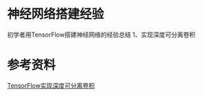 # 神经网络搭建经验
初学者用TensorFlow搭建神经网络的经验总结
1、实现深度可分离卷积


# 参考资料
[TensorFlow实现深度可分离卷积](https://blog.csdn.net/MOU_IT/article/details/82713232)
